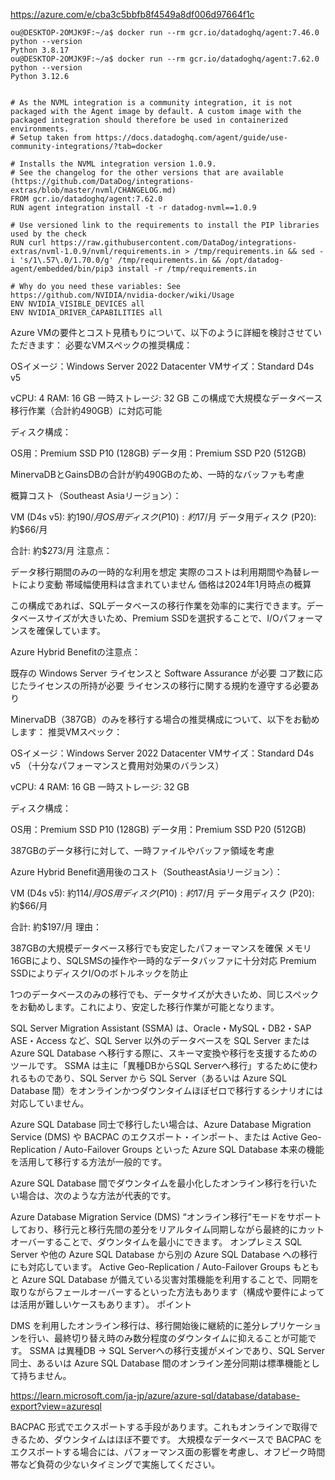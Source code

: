 https://azure.com/e/cba3c5bbfb8f4549a8df006d97664f1c




```
ou@DESKTOP-2OMJK9F:~/a$ docker run --rm gcr.io/datadoghq/agent:7.46.0 python --version
Python 3.8.17
ou@DESKTOP-2OMJK9F:~/a$ docker run --rm gcr.io/datadoghq/agent:7.62.0 python --version
Python 3.12.6


# As the NVML integration is a community integration, it is not packaged with the Agent image by default. A custom image with the packaged integration should therefore be used in containerized environments.
# Setup taken from https://docs.datadoghq.com/agent/guide/use-community-integrations/?tab=docker

# Installs the NVML integration version 1.0.9.
# See the changelog for the other versions that are available (https://github.com/DataDog/integrations-extras/blob/master/nvml/CHANGELOG.md)
FROM gcr.io/datadoghq/agent:7.62.0
RUN agent integration install -t -r datadog-nvml==1.0.9

# Use versioned link to the requirements to install the PIP libraries used by the check
RUN curl https://raw.githubusercontent.com/DataDog/integrations-extras/nvml-1.0.9/nvml/requirements.in > /tmp/requirements.in && sed -i 's/1\.57\.0/1.70.0/g' /tmp/requirements.in && /opt/datadog-agent/embedded/bin/pip3 install -r /tmp/requirements.in

# Why do you need these variables: See https://github.com/NVIDIA/nvidia-docker/wiki/Usage
ENV NVIDIA_VISIBLE_DEVICES all
ENV NVIDIA_DRIVER_CAPABILITIES all
 ```   
Azure VMの要件とコスト見積もりについて、以下のように詳細を検討させていただきます：
必要なVMスペックの推奨構成：

OSイメージ：Windows Server 2022 Datacenter
VMサイズ：Standard D4s v5

vCPU: 4
RAM: 16 GB
一時ストレージ: 32 GB
この構成で大規模なデータベース移行作業（合計約490GB）に対応可能



ディスク構成：

OS用：Premium SSD P10 (128GB)
データ用：Premium SSD P20 (512GB)

MinervaDBとGainsDBの合計が約490GBのため、一時的なバッファも考慮



概算コスト（Southeast Asiaリージョン）：

VM (D4s v5): 約$190/月
OS用ディスク (P10): 約$17/月
データ用ディスク (P20): 約$66/月

合計: 約$273/月
注意点：

データ移行期間のみの一時的な利用を想定
実際のコストは利用期間や為替レートにより変動
帯域幅使用料は含まれていません
価格は2024年1月時点の概算

この構成であれば、SQLデータベースの移行作業を効率的に実行できます。データベースサイズが大きいため、Premium SSDを選択することで、I/Oパフォーマンスを確保しています。




Azure Hybrid Benefitの注意点：

既存の Windows Server ライセンスと Software Assurance が必要
コア数に応じたライセンスの所持が必要
ライセンスの移行に関する規約を遵守する必要あり


MinervaDB（387GB）のみを移行する場合の推奨構成について、以下をお勧めします：
推奨VMスペック：

OSイメージ：Windows Server 2022 Datacenter
VMサイズ：Standard D4s v5 （十分なパフォーマンスと費用対効果のバランス）

vCPU: 4
RAM: 16 GB
一時ストレージ: 32 GB



ディスク構成：

OS用：Premium SSD P10 (128GB)
データ用：Premium SSD P20 (512GB)

387GBのデータ移行に対して、一時ファイルやバッファ領域を考慮



Azure Hybrid Benefit適用後のコスト（SoutheastAsiaリージョン）：

VM (D4s v5): 約$114/月
OS用ディスク (P10): 約$17/月
データ用ディスク (P20): 約$66/月

合計: 約$197/月
理由：

387GBの大規模データベース移行でも安定したパフォーマンスを確保
メモリ16GBにより、SQLSMSの操作や一時的なデータバッファに十分対応
Premium SSDによりディスクI/Oのボトルネックを防止

1つのデータベースのみの移行でも、データサイズが大きいため、同じスペックをお勧めします。これにより、安定した移行作業が可能となります。



SQL Server Migration Assistant (SSMA) は、Oracle・MySQL・DB2・SAP ASE・Access など、SQL Server 以外のデータベースを SQL Server または Azure SQL Database へ移行する際に、スキーマ変換や移行を支援するためのツールです。
SSMA は主に「異種DBからSQL Serverへ移行」するために使われるものであり、SQL Server から SQL Server（あるいは Azure SQL Database 間）をオンラインかつダウンタイムほぼゼロで移行するシナリオには対応していません。

Azure SQL Database 同士で移行したい場合は、Azure Database Migration Service (DMS) や BACPAC のエクスポート・インポート、または Active Geo-Replication / Auto-Failover Groups といった Azure SQL Database 本来の機能を活用して移行する方法が一般的です。

Azure SQL Database 間でダウンタイムを最小化したオンライン移行を行いたい場合は、次のような方法が代表的です。

Azure Database Migration Service (DMS)
“オンライン移行”モードをサポートしており、移行元と移行先間の差分をリアルタイム同期しながら最終的にカットオーバーすることで、ダウンタイムを最小にできます。
オンプレミス SQL Server や他の Azure SQL Database から別の Azure SQL Database への移行にも対応しています。
Active Geo-Replication / Auto-Failover Groups
もともと Azure SQL Database が備えている災害対策機能を利用することで、同期を取りながらフェールオーバーするといった方法もあります（構成や要件によっては活用が難しいケースもあります）。
ポイント

DMS を利用したオンライン移行は、移行開始後に継続的に差分レプリケーションを行い、最終切り替え時のみ数分程度のダウンタイムに抑えることが可能です。
SSMA は異種DB → SQL Serverへの移行支援がメインであり、SQL Server 同士、あるいは Azure SQL Database 間のオンライン差分同期は標準機能として持ちません。


https://learn.microsoft.com/ja-jp/azure/azure-sql/database/database-export?view=azuresql



BACPAC 形式でエクスポートする手段があります。これもオンラインで取得できるため、ダウンタイムはほぼ不要です。
大規模なデータベースで BACPAC をエクスポートする場合には、パフォーマンス面の影響を考慮し、オフピーク時間帯など負荷の少ないタイミングで実施してください。
